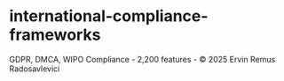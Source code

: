 # international-compliance-frameworks
GDPR, DMCA, WIPO Compliance - 2,200 features - © 2025 Ervin Remus Radosavlevici
